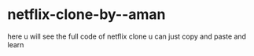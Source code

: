 # netflix-clone-by--aman
here u will see the full code of netflix clone
u can just copy and paste and learn 

